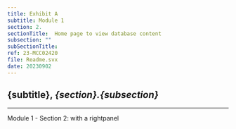 ```yaml
---
title: Exhibit A
subtitle: Module 1
section: 2.
sectionTitle:  Home page to view database content
subsection: ""
subSectionTitle:  
ref: 23-MCC02420
file: Readme.svx
date: 20230902
---
```


**{subtitle}**, *{section}.{subsection}*
--


----
Module 1 - Section 2: with a rightpanel